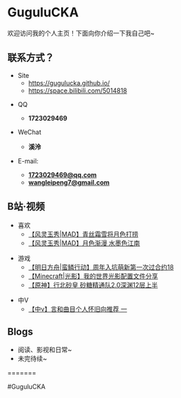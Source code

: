 # GuguluCKA

欢迎访问我的个人主页！下面向你介绍一下我自己吧\~

<!-- .slide -->

## 联系方式？

- Site
  - https://gugulucka.github.io/
  - https://space.bilibili.com/5014818

<!-- .slide vertical=true -->

- QQ
  - **1723029469**

- WeChat
  - **溪泠**
- E-mail:
  - **[1723029469@qq.com](mailto:1723029469@qq.com)**
  - **[wangleipeng7@gmail.com](mailto:wangleipeng7@gmail.com)**

<!-- .slide -->

## B站·视频

- 喜欢 
  - [【风灵玉秀|MAD】青丝霜雪将月色打捞](https://www.bilibili.com/video/BV19v411h7Kd)
  - [【风灵玉秀|MAD】月色渐漫 水墨色江南](https://www.bilibili.com/video/BV1h5411K7pj)

<!-- .slide vertical=true -->

- 游戏
  - [【明日方舟|蛮鳞行动】周年入坑萌新第一次过合约18](https://www.bilibili.com/video/BV1cb4y1U7L5)
  - [【Minecraft|光影】我的世界光影配置文件分享](https://www.bilibili.com/video/BV1xQ4y117AM)
  - [【原神】行北砂皇 砂糖精通队2.0深渊12层上半](https://www.bilibili.com/video/BV1KU4y1J7BY)

<!-- .slide vertical=true -->

- 中V
  - [【中v】言和曲目个人怀旧向推荐 一](https://www.bilibili.com/video/BV15Q4y1Z7fR)

<!-- .slide -->

## Blogs

- 阅读、影视和日常~
- 未完待续~

<!-- .slide vertical=true -->
=======

#GuguluCKA
